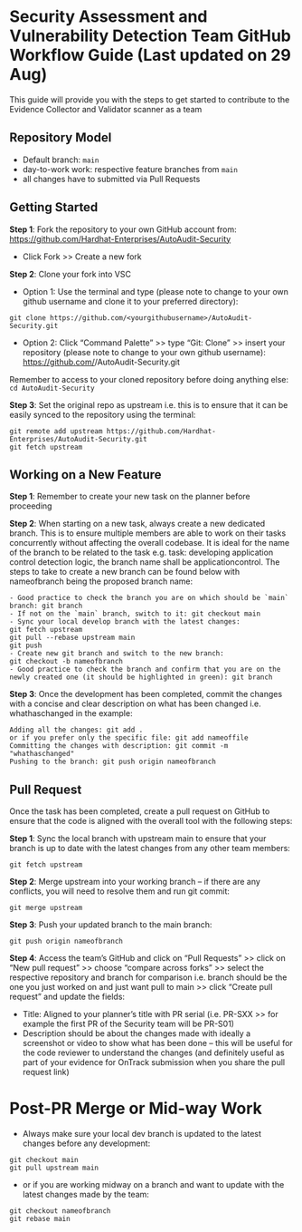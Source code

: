 # Security Assessment and Vulnerability Detection Team GitHub Workflow Guide (Last updated on 29 Aug)
This guide will provide you with the steps to get started to contribute to the Evidence Collector and Validator scanner as a team

## Repository Model
- Default branch: `main`
- day-to-work work: respective feature branches from `main`  
- all changes have to submitted via Pull Requests 

## Getting Started
**Step 1**: Fork the repository to your own GitHub account from: https://github.com/Hardhat-Enterprises/AutoAudit-Security
- Click Fork >> Create a new fork

**Step 2**: Clone your fork into VSC 
- Option 1: Use the terminal and type (please note to change to your own github username and clone it to your preferred directory):
```
git clone https://github.com/<yourgithubusername>/AutoAudit-Security.git
```
- Option 2: Click “Command Palette” >> type “Git: Clone” >> insert your repository (please note to change to your own github username): https://github.com/<yourgithubusername>/AutoAudit-Security.git

Remember to access to your cloned repository before doing anything else: `cd AutoAudit-Security`

**Step 3**: Set the original repo as upstream i.e. this is to ensure that it can be easily synced to the repository using the terminal:
```
git remote add upstream https://github.com/Hardhat-Enterprises/AutoAudit-Security.git
git fetch upstream
```

## Working on a New Feature
**Step 1**: Remember to create your new task on the planner before proceeding

**Step 2**: When starting on a new task, always create a new dedicated branch. This is to ensure multiple members are able to work on their tasks concurrently without affecting the overall codebase. It is ideal for the name of the branch to be related to the task e.g. task: developing application control detection logic, the branch name shall be applicationcontrol. The steps to take to create a new branch can be found below with nameofbranch being the proposed branch name:

```
- Good practice to check the branch you are on which should be `main` branch: git branch
- If not on the `main` branch, switch to it: git checkout main
- Sync your local develop branch with the latest changes: 
git fetch upstream
git pull --rebase upstream main
git push
- Create new git branch and switch to the new branch:
git checkout -b nameofbranch
- Good practice to check the branch and confirm that you are on the newly created one (it should be highlighted in green): git branch
```

**Step 3**: Once the development has been completed, commit the changes with a concise and clear description on what has been changed i.e. whathaschanged in the example:

```
Adding all the changes: git add . 
or if you prefer only the specific file: git add nameoffile
Committing the changes with description: git commit -m "whathaschanged"
Pushing to the branch: git push origin nameofbranch
```

## Pull Request
Once the task has been completed, create a pull request on GitHub to ensure that the code is aligned with the overall tool with the following steps:

**Step 1**: Sync the local branch with upstream main to ensure that your branch is up to date with the latest changes from any other team members: 
```
git fetch upstream
```

**Step 2**: Merge upstream into your working branch – if there are any conflicts, you will need to resolve them and run git commit: 
```
git merge upstream
```

**Step 3**: Push your updated branch to the main branch: 
```
git push origin nameofbranch
```

**Step 4**: Access the team’s GitHub and click on “Pull Requests” >> click on “New pull request” >> choose “compare across forks” >> select the respective repository and branch for comparison i.e. branch should be the one you just worked on and just want pull to main >> click “Create pull request” and update the fields:

- Title: Aligned to your planner’s title with PR serial (i.e. PR-SXX >> for example the first PR of the Security team will be PR-S01)
- Description should be about the changes made with ideally a screenshot or video to show what has been done – this will be useful for the code reviewer to understand the changes (and definitely useful as part of your evidence for OnTrack submission when you share the pull request link)

# Post-PR Merge or Mid-way Work

- Always make sure your local dev branch is updated to the latest changes before any development:
```
git checkout main
git pull upstream main
```

- or if you are working midway on a branch and want to update with the latest changes made by the team:
```
git checkout nameofbranch
git rebase main
```



